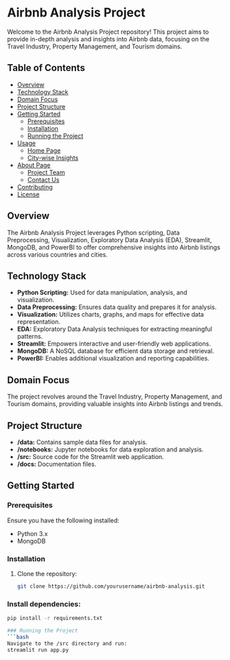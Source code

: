 # Airbnb Analysis Project

Welcome to the Airbnb Analysis Project repository! This project aims to provide in-depth analysis and insights into Airbnb data, focusing on the Travel Industry, Property Management, and Tourism domains.

## Table of Contents
- [Overview](#overview)
- [Technology Stack](#technology-stack)
- [Domain Focus](#domain-focus)
- [Project Structure](#project-structure)
- [Getting Started](#getting-started)
  - [Prerequisites](#prerequisites)
  - [Installation](#installation)
  - [Running the Project](#running-the-project)
- [Usage](#usage)
  - [Home Page](#home-page)
  - [City-wise Insights](#city-wise-insights)
- [About Page](#about-page)
  - [Project Team](#project-team)
  - [Contact Us](#contact-us)
- [Contributing](#contributing)
- [License](#license)

## Overview

The Airbnb Analysis Project leverages Python scripting, Data Preprocessing, Visualization, Exploratory Data Analysis (EDA), Streamlit, MongoDB, and PowerBI to offer comprehensive insights into Airbnb listings across various countries and cities.

## Technology Stack

- **Python Scripting:** Used for data manipulation, analysis, and visualization.
- **Data Preprocessing:** Ensures data quality and prepares it for analysis.
- **Visualization:** Utilizes charts, graphs, and maps for effective data representation.
- **EDA:** Exploratory Data Analysis techniques for extracting meaningful patterns.
- **Streamlit:** Empowers interactive and user-friendly web applications.
- **MongoDB:** A NoSQL database for efficient data storage and retrieval.
- **PowerBI:** Enables additional visualization and reporting capabilities.

## Domain Focus

The project revolves around the Travel Industry, Property Management, and Tourism domains, providing valuable insights into Airbnb listings and trends.

## Project Structure

- **/data:** Contains sample data files for analysis.
- **/notebooks:** Jupyter notebooks for data exploration and analysis.
- **/src:** Source code for the Streamlit web application.
- **/docs:** Documentation files.

## Getting Started

### Prerequisites

Ensure you have the following installed:
- Python 3.x
- MongoDB

### Installation

1. Clone the repository:
   ```bash
   git clone https://github.com/yourusername/airbnb-analysis.git

### Install dependencies:
  ```bash
  pip install -r requirements.txt

### Running the Project
  ```bash
  Navigate to the /src directory and run:
  streamlit run app.py


